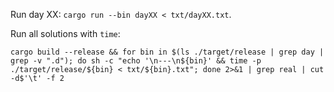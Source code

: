 Run day XX: `cargo run --bin dayXX < txt/dayXX.txt`.

Run all solutions with `time`:

```shell
cargo build --release && for bin in $(ls ./target/release | grep day | grep -v ".d"); do sh -c "echo '\n---\n${bin}' && time -p ./target/release/${bin} < txt/${bin}.txt"; done 2>&1 | grep real | cut -d$'\t' -f 2
```
